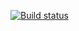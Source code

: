 [![Build status](https://ci.appveyor.com/api/projects/status/ebpxfg8uxc18g3mv?svg=true)](https://ci.appveyor.com/project/Vickie-Pickie/pure-func)
